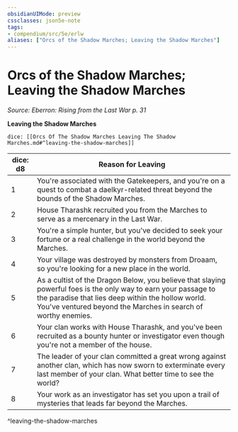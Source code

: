```yaml
---
obsidianUIMode: preview
cssclasses: json5e-note
tags:
- compendium/src/5e/erlw
aliases: ["Orcs of the Shadow Marches; Leaving the Shadow Marches"]
---
```

# Orcs of the Shadow Marches; Leaving the Shadow Marches
*Source: Eberron: Rising from the Last War p. 31* 

**Leaving the Shadow Marches**

`dice: [[Orcs Of The Shadow Marches Leaving The Shadow Marches.md#^leaving-the-shadow-marches]]`

| dice: d8 | Reason for Leaving |
|----------|--------------------|
| 1 | You're associated with the Gatekeepers, and you're on a quest to combat a daelkyr-related threat beyond the bounds of the Shadow Marches. |
| 2 | House Tharashk recruited you from the Marches to serve as a mercenary in the Last War. |
| 3 | You're a simple hunter, but you've decided to seek your fortune or a real challenge in the world beyond the Marches. |
| 4 | Your village was destroyed by monsters from Droaam, so you're looking for a new place in the world. |
| 5 | As a cultist of the Dragon Below, you believe that slaying powerful foes is the only way to earn your passage to the paradise that lies deep within the hollow world. You've ventured beyond the Marches in search of worthy enemies. |
| 6 | Your clan works with House Tharashk, and you've been recruited as a bounty hunter or investigator even though you're not a member of the house. |
| 7 | The leader of your clan committed a great wrong against another clan, which has now sworn to exterminate every last member of your clan. What better time to see the world? |
| 8 | Your work as an investigator has set you upon a trail of mysteries that leads far beyond the Marches. |
^leaving-the-shadow-marches